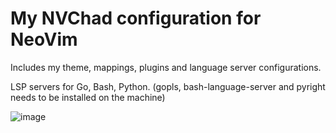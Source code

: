 # My NVChad configuration for NeoVim 

Includes my theme, mappings, plugins and language server configurations.

LSP servers for Go, Bash, Python. (gopls, bash-language-server and pyright needs to be installed on the machine)

![image](https://github.com/JCoupalK/nvchad-configuration/assets/108779415/7353550d-46fe-45a0-8139-6685d93e5d4f)
